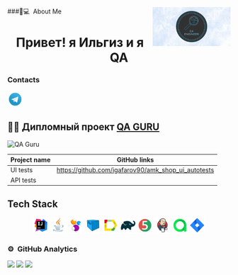 

###🏻‍💻 &nbsp;About Me <img width="35%" src="images/image.jpg" align="right"/>


<h1 align="center">Привет! я Ильгиз и я QA</h1>

### Contacts

<a href = "https://t.me/igafarov"><img width="7%" title="Telegram" src="logo/Telegram.svg"></a>

## :man_student: Дипломный проект [QA GURU](https://qa.guru/)

<p align="left">  
 <img src="https://avatars.githubusercontent.com/u/65260527?s=200&v=4" title="QA Guru" alt="QA Guru" width="70" height="70"/>&nbsp;
</p>

|      Project name               | GitHub links                                        
|-------------------------------- |-----------------------------------------------------|
|         UI tests                | https://github.com/igafarov90/amk_shop_ui_autotests |  
|        API tests                |                                                     |  
 



## Tech Stack
 <p align="center">
<img width="7%" title="IntelliJ IDEA" src="logo/idea.svg">
<img width="7%" title="Java" src="logo/Java.svg">
<img width="7%" title="Selenide" src="logo/Selenide.svg">
<img width="7%" title="Selenoid" src="logo/Selenoid.svg">
<img width="7%" title="Allure Report" src="logo/Allure.svg">
<img width="7%" title="Gradle" src="logo/Gradle.svg">
<img width="7%" title="JUnit5" src="logo/Junit5.svg">
<img width="7%" title="Jenkins" src="logo/Jenkins.svg">
<img width="7%" title="Allure" src="logo/Allure_TO.svg">
<img width="7%" title="Jira" src="logo/Jira.svg">
</p>


### ⚙️ &nbsp;GitHub Analytics


![](http://github-profile-summary-cards.vercel.app/api/cards/stats?username=igafarov90&theme=nord_dark)
![](http://github-profile-summary-cards.vercel.app/api/cards/repos-per-language?username=igafarov90&theme=nord_dark)
![](https://github-profile-summary-cards.vercel.app/api/cards/profile-details?username=igafarov90&theme=nord_dark)  